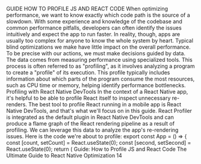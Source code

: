 GUIDE
HOW TO PROFILE JS 
AND REACT CODE
When optimizing performance, we want to know exactly which code path is the source of 
a slowdown. With some experience and knowledge of the codebase and common performance 
pitfalls, developers can often identify the issues intuitively and expect the app to run faster. In 
reality, though, apps are usually too complex for anyone to know the whole system by heart. 
Typical blind optimizations we make have little impact on the overall performance. To be 
precise with our actions, we must make decisions guided by data. 
The data comes from measuring performance using specialized tools. This process is often 
referred to as "profiling", as it involves analyzing a program to create a "profile" of its execution. 
This profile typically includes information about which parts of the program consume the 
most resources, such as CPU time or memory, helping identify performance bottlenecks.
Profiling with React Native DevTools
In the context of a React Native app, it's helpful to be able to profile React itself to inspect 
unnecessary re-renders. The best tool to profile React running in a mobile app is React Native 
DevTools, and that's what we'll focus on in this guide. 
React Profiler is integrated as the default plugin in React Native DevTools and can produce 
a flame graph of the React rendering pipeline as a result of profiling. We can leverage this data 
to analyze the app's re-rendering issues. 
Here is the code we're about to profile:
export const App = () => {
  const [count, setCount] = React.useState(0);
  const [second, setSecond] = React.useState(0);
  return (
    <View style={styles.container}>
Guide: How to Profile JS and React Code
The Ultimate Guide to React Native Optimization
14